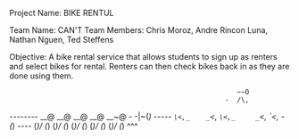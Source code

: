 Project Name: BIKE RENTUL

Team Name: CAN'T
Team Members: Chris Moroz, Andre Rincon Luna, Nathan Nguen, Ted Steffens

Objective: A bike rental service that allows students to sign up as renters and select bikes for rental. Renters can then check bikes back in as they are done using them.



                                                             ~~O
                                                          -  /\,
 -------- __@      __@       __@       __@      __~@     -  -|~(*)
 ----- _`\<,_    _`\<,_    _`\<,_     _`\<,_    _`\<,_  -  (*)
 ---- (*)/ (*)  (*)/ (*)  (*)/ (*)  (*)/ (*)  (*)/ (*)  ^^^          
 ~~~~~~~~~~~~~~~~~~~~~~~~~~~~~~~~~~~~~~~~~~~~~~~~~~~~~~~~~~          ~~~~~~~~~
